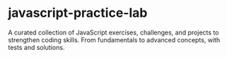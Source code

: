 # javascript-practice-lab
A curated collection of JavaScript exercises, challenges, and projects to strengthen coding skills. From fundamentals to advanced concepts, with tests and solutions.
